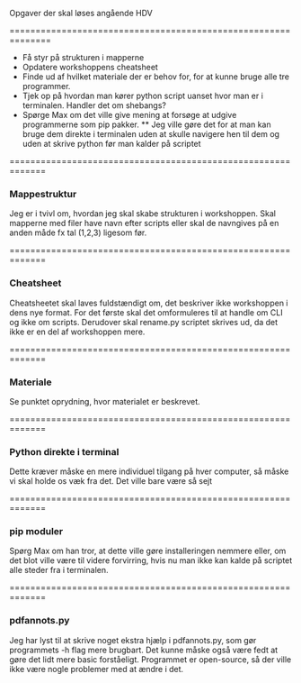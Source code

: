  Opgaver der skal løses angående HDV

==============================================================
 
* Få styr på strukturen i mapperne
* Opdatere workshoppens cheatsheet
* Finde ud af hvilket materiale der er behov for, for at kunne bruge alle tre programmer.
* Tjek op på hvordan man kører python script uanset hvor man er i terminalen. Handler det om shebangs?
* Spørge Max om det ville give mening at forsøge at udgive programmerne som pip pakker.
** Jeg ville gøre det for at man kan bruge dem direkte i terminalen uden at skulle navigere hen til dem og uden at skrive python før man kalder på scriptet

=============================================================

### Mappestruktur
Jeg er i tvivl om, hvordan jeg skal skabe strukturen i workshoppen. Skal mapperne med filer have navn efter scripts eller skal de navngives på en anden måde fx tal (1,2,3) ligesom før.

=============================================================

### Cheatsheet
Cheatsheetet skal laves fuldstændigt om, det beskriver ikke workshoppen i dens nye format. 
For det første skal det omformuleres til at handle om CLI og ikke om scripts. Derudover skal rename.py scriptet skrives ud, da det ikke er en del af workshoppen mere.

=============================================================

### Materiale 
Se punktet oprydning, hvor materialet er beskrevet. 

=============================================================

### Python direkte i terminal
Dette kræver måske en mere individuel tilgang på hver computer, så måske vi skal holde os væk fra det. Det ville bare være så sejt
 
=============================================================

### pip moduler
Spørg Max om han tror, at dette ville gøre installeringen nemmere eller, om det blot ville være til videre forvirring, hvis nu man ikke kan kalde på scriptet alle steder fra i terminalen.

=============================================================

### pdfannots.py
Jeg har lyst til at skrive noget ekstra hjælp i pdfannots.py, som gør programmets -h flag mere brugbart. Det kunne måske også være fedt at gøre det lidt mere basic forståeligt. Programmet er open-source, så der ville ikke være nogle problemer med at ændre i det.  
